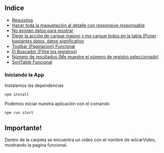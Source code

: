 ## Indice
* [Requisitos](#Requisitos)
 * [Hacer toda la maquetación al detalle con responsive responsable](#Se-realizo-el-modelo-adaptativo-para-todos-los-dispositivos)
 * [No existen datos para mostrar](#se-creo-un-json-con-25-datos)
 * [Elegir la acción de cargue masivo y me cargue todos en la tabla (Poner bastantes datos, datos significativo](Cuando-se-da-click-en-la-opcion-cargue-masivo-cargan-25-datos-de-la-tabla)
 * [Toolbar (Paginacion) Funcional](paginacion-funcional-con-3-paginas-en-total-maximo-10-datos-por-pagina)
 * [El Buscador (Filtre los registros)](filtra-por-placa-marca-modelo-transmision-tipo-proviniencia)
 * [Número de resultados (Me muestre el número de registro seleccionado)](cuando-cargan-los-datos-aparece-inicialmente-25-que-es-el-total-de-datos-si-filtra-por-los-campos-escritos-anteriormente-carga-la-cantidad-de-datos-encontrados)
 * [SortTable Funcional](organiza-ascendente-descentenmente-unicamente-por-id-ya-que-no-alcance-a-realizar-las-modificaciones-para-el-resto)


### Iniciando la App

Instalamos las dependencias

`npm install`

Podemos iniciar nuestra aplicación con el comando

`npm run start`

## Importante!

Dentro de la carpeta se encuentra un video con el nombre de wiicarVideo, mostrando la pagina funcional.